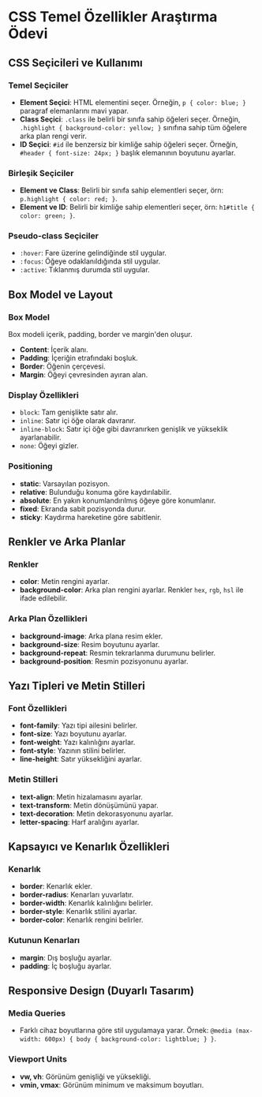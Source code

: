 # CSS Temel Özellikler Araştırma Ödevi

## CSS Seçicileri ve Kullanımı

### Temel Seçiciler
- **Element Seçici**: HTML elementini seçer. Örneğin, `p { color: blue; }` paragraf elemanlarını mavi yapar.
- **Class Seçici**: `.class` ile belirli bir sınıfa sahip öğeleri seçer. Örneğin, `.highlight { background-color: yellow; }` sınıfına sahip tüm öğelere arka plan rengi verir.
- **ID Seçici**: `#id` ile benzersiz bir kimliğe sahip öğeleri seçer. Örneğin, `#header { font-size: 24px; }` başlık elemanının boyutunu ayarlar.

### Birleşik Seçiciler
- **Element ve Class**: Belirli bir sınıfa sahip elementleri seçer, örn: `p.highlight { color: red; }`.
- **Element ve ID**: Belirli bir kimliğe sahip elementleri seçer, örn: `h1#title { color: green; }`.

### Pseudo-class Seçiciler
- `:hover`: Fare üzerine gelindiğinde stil uygular.
- `:focus`: Öğeye odaklanıldığında stil uygular.
- `:active`: Tıklanmış durumda stil uygular.

## Box Model ve Layout

### Box Model
Box modeli içerik, padding, border ve margin'den oluşur. 
- **Content**: İçerik alanı.
- **Padding**: İçeriğin etrafındaki boşluk.
- **Border**: Öğenin çerçevesi.
- **Margin**: Öğeyi çevresinden ayıran alan.

### Display Özellikleri
- `block`: Tam genişlikte satır alır.
- `inline`: Satır içi öğe olarak davranır.
- `inline-block`: Satır içi öğe gibi davranırken genişlik ve yükseklik ayarlanabilir.
- `none`: Öğeyi gizler.

### Positioning
- **static**: Varsayılan pozisyon.
- **relative**: Bulunduğu konuma göre kaydırılabilir.
- **absolute**: En yakın konumlandırılmış öğeye göre konumlanır.
- **fixed**: Ekranda sabit pozisyonda durur.
- **sticky**: Kaydırma hareketine göre sabitlenir.

## Renkler ve Arka Planlar

### Renkler
- **color**: Metin rengini ayarlar. 
- **background-color**: Arka plan rengini ayarlar. Renkler `hex`, `rgb`, `hsl` ile ifade edilebilir.

### Arka Plan Özellikleri
- **background-image**: Arka plana resim ekler.
- **background-size**: Resim boyutunu ayarlar.
- **background-repeat**: Resmin tekrarlanma durumunu belirler.
- **background-position**: Resmin pozisyonunu ayarlar.

## Yazı Tipleri ve Metin Stilleri

### Font Özellikleri
- **font-family**: Yazı tipi ailesini belirler.
- **font-size**: Yazı boyutunu ayarlar.
- **font-weight**: Yazı kalınlığını ayarlar.
- **font-style**: Yazının stilini belirler.
- **line-height**: Satır yüksekliğini ayarlar.

### Metin Stilleri
- **text-align**: Metin hizalamasını ayarlar.
- **text-transform**: Metin dönüşümünü yapar.
- **text-decoration**: Metin dekorasyonunu ayarlar.
- **letter-spacing**: Harf aralığını ayarlar.

## Kapsayıcı ve Kenarlık Özellikleri

### Kenarlık
- **border**: Kenarlık ekler.
- **border-radius**: Kenarları yuvarlatır.
- **border-width**: Kenarlık kalınlığını belirler.
- **border-style**: Kenarlık stilini ayarlar.
- **border-color**: Kenarlık rengini belirler.

### Kutunun Kenarları
- **margin**: Dış boşluğu ayarlar.
- **padding**: İç boşluğu ayarlar.

## Responsive Design (Duyarlı Tasarım)

### Media Queries
- Farklı cihaz boyutlarına göre stil uygulamaya yarar. Örnek: `@media (max-width: 600px) { body { background-color: lightblue; } }`.

### Viewport Units
- **vw, vh**: Görünüm genişliği ve yüksekliği.
- **vmin, vmax**: Görünüm minimum ve maksimum boyutları.
